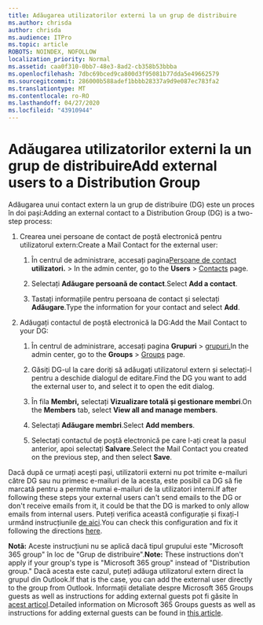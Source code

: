 ```yaml
---
title: Adăugarea utilizatorilor externi la un grup de distribuire
ms.author: chrisda
author: chrisda
ms.audience: ITPro
ms.topic: article
ROBOTS: NOINDEX, NOFOLLOW
localization_priority: Normal
ms.assetid: caa0f310-0bb7-48e3-8ad2-cb358b53bbba
ms.openlocfilehash: 7dbc69bced9ca800d3f95081b77dda5e49662579
ms.sourcegitcommit: 286000b588adef1bbbb28337a9d9e087ec783fa2
ms.translationtype: MT
ms.contentlocale: ro-RO
ms.lasthandoff: 04/27/2020
ms.locfileid: "43910944"
---
```

# <a name="add-external-users-to-a-distribution-group"></a><span data-ttu-id="8d866-102">Adăugarea utilizatorilor externi la un grup de distribuire</span><span class="sxs-lookup"><span data-stu-id="8d866-102">Add external users to a Distribution Group</span></span>

<span data-ttu-id="8d866-103">Adăugarea unui contact extern la un grup de distribuire (DG) este un proces în doi pași:</span><span class="sxs-lookup"><span data-stu-id="8d866-103">Adding an external contact to a Distribution Group (DG) is a two-step process:</span></span>
  
1. <span data-ttu-id="8d866-104">Crearea unei persoane de contact de poștă electronică pentru utilizatorul extern:</span><span class="sxs-lookup"><span data-stu-id="8d866-104">Create a Mail Contact for the external user:</span></span>
    
    1. <span data-ttu-id="8d866-105">În centrul de administrare, accesați pagina[Persoane de contact](https://admin.microsoft.com/adminportal/home#/Contact) **utilizatori.** > </span><span class="sxs-lookup"><span data-stu-id="8d866-105">In the admin center, go to the **Users** > [Contacts](https://admin.microsoft.com/adminportal/home#/Contact) page.</span></span> 
    
    2. <span data-ttu-id="8d866-106">Selectați **Adăugare persoană de contact**.</span><span class="sxs-lookup"><span data-stu-id="8d866-106">Select **Add a contact**.</span></span>
    
    3. <span data-ttu-id="8d866-107">Tastați informațiile pentru persoana de contact și selectați **Adăugare**.</span><span class="sxs-lookup"><span data-stu-id="8d866-107">Type the information for your contact and select **Add**.</span></span>
    
2. <span data-ttu-id="8d866-108">Adăugați contactul de poștă electronică la DG:</span><span class="sxs-lookup"><span data-stu-id="8d866-108">Add the Mail Contact to your DG:</span></span>
    
    1. <span data-ttu-id="8d866-109">În centrul de administrare, accesați pagina **Grupuri** > [grupuri.](https://admin.microsoft.com/adminportal/home#/groups)</span><span class="sxs-lookup"><span data-stu-id="8d866-109">In the admin center, go to the **Groups** > [Groups](https://admin.microsoft.com/adminportal/home#/groups) page.</span></span> 
    
    2. <span data-ttu-id="8d866-110">Găsiți DG-ul la care doriți să adăugați utilizatorul extern și selectați-l pentru a deschide dialogul de editare.</span><span class="sxs-lookup"><span data-stu-id="8d866-110">Find the DG you want to add the external user to, and select it to open the edit dialog.</span></span>
    
    3. <span data-ttu-id="8d866-111">În fila **Membri,** selectați **Vizualizare totală și gestionare membri**.</span><span class="sxs-lookup"><span data-stu-id="8d866-111">On the **Members** tab, select **View all and manage members**.</span></span> 
    
    4. <span data-ttu-id="8d866-112">Selectați **Adăugare membri**.</span><span class="sxs-lookup"><span data-stu-id="8d866-112">Select **Add members**.</span></span>
    
    5. <span data-ttu-id="8d866-113">Selectați contactul de poștă electronică pe care l-ați creat la pasul anterior, apoi selectați **Salvare**.</span><span class="sxs-lookup"><span data-stu-id="8d866-113">Select the Mail Contact you created on the previous step, and then select **Save**.</span></span>
    
<span data-ttu-id="8d866-114">Dacă după ce urmați acești pași, utilizatorii externi nu pot trimite e-mailuri către DG sau nu primesc e-mailuri de la acesta, este posibil ca DG să fie marcată pentru a permite numai e-mailuri de la utilizatori interni.</span><span class="sxs-lookup"><span data-stu-id="8d866-114">If after following these steps your external users can't send emails to the DG or don't receive emails from it, it could be that the DG is marked to only allow emails from internal users.</span></span> <span data-ttu-id="8d866-115">Puteți verifica această configurație și fixați-l urmând instrucțiunile [de aici](https://docs.microsoft.com/exchange/mail-flow-best-practices/non-delivery-reports-in-exchange-online/fix-error-code-5-7-133-in-exchange-online).</span><span class="sxs-lookup"><span data-stu-id="8d866-115">You can check this configuration and fix it following the directions [here](https://docs.microsoft.com/exchange/mail-flow-best-practices/non-delivery-reports-in-exchange-online/fix-error-code-5-7-133-in-exchange-online).</span></span>
  
 <span data-ttu-id="8d866-116">**Notã:** Aceste instrucțiuni nu se aplică dacă tipul grupului este "Microsoft 365 group" în loc de "Grup de distribuire".</span><span class="sxs-lookup"><span data-stu-id="8d866-116">**Note:** These instructions don't apply if your group's type is "Microsoft 365 group" instead of "Distribution group."</span></span> <span data-ttu-id="8d866-117">Dacă acesta este cazul, puteți adăuga utilizatorul extern direct la grupul din Outlook.</span><span class="sxs-lookup"><span data-stu-id="8d866-117">If that is the case, you can add the external user directly to the group from Outlook.</span></span> <span data-ttu-id="8d866-118">Informații detaliate despre Microsoft 365 Groups guests as well as instructions for adding external guests pot fi găsite în [acest articol](https://support.office.com/article/Guest-access-in-Office-365-Groups-bfc7a840-868f-4fd6-a390-f347bf51aff6.aspx).</span><span class="sxs-lookup"><span data-stu-id="8d866-118">Detailed information on Microsoft 365 Groups guests as well as instructions for adding external guests can be found in [this article](https://support.office.com/article/Guest-access-in-Office-365-Groups-bfc7a840-868f-4fd6-a390-f347bf51aff6.aspx).</span></span>
  